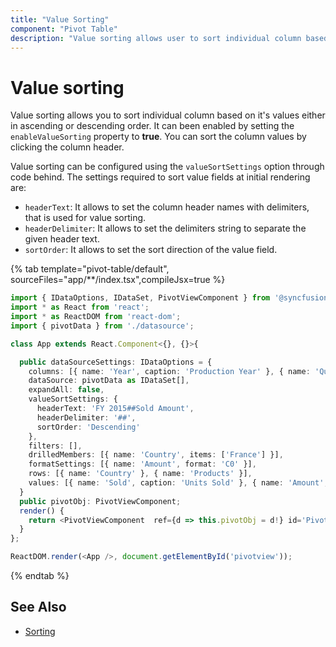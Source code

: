 ```yaml
---
title: "Value Sorting"
component: "Pivot Table"
description: "Value sorting allows user to sort individual column based on the measure values."
---
```


# Value sorting

Value sorting allows you to sort individual column based on it's values either in ascending or descending order. It can been enabled by setting the `enableValueSorting` property to **true**. You can sort the column values by clicking the column header.

Value sorting can be configured using the `valueSortSettings` option through code behind. The settings required to sort value fields at initial rendering are:
* `headerText`: It allows to set the column header names with delimiters, that is used for value sorting.
* `headerDelimiter`: It allows to set the delimiters string to separate the given header text.
* `sortOrder`: It allows to set the sort direction of the value field.

{% tab template="pivot-table/default", sourceFiles="app/**/index.tsx",compileJsx=true %}

```typescript
import { IDataOptions, IDataSet, PivotViewComponent } from '@syncfusion/ej2-react-pivotview';
import * as React from 'react';
import * as ReactDOM from 'react-dom';
import { pivotData } from './datasource';

class App extends React.Component<{}, {}>{

  public dataSourceSettings: IDataOptions = {
    columns: [{ name: 'Year', caption: 'Production Year' }, { name: 'Quarter' }],
    dataSource: pivotData as IDataSet[],
    expandAll: false,
    valueSortSettings: {
      headerText: 'FY 2015##Sold Amount',
      headerDelimiter: '##',
      sortOrder: 'Descending'
    },
    filters: [],
    drilledMembers: [{ name: 'Country', items: ['France'] }],
    formatSettings: [{ name: 'Amount', format: 'C0' }],
    rows: [{ name: 'Country' }, { name: 'Products' }],
    values: [{ name: 'Sold', caption: 'Units Sold' }, { name: 'Amount', caption: 'Sold Amount' }]
  }
  public pivotObj: PivotViewComponent;
  render() {
    return <PivotViewComponent  ref={d => this.pivotObj = d!} id='PivotView' height={350} enableValueSorting={true} dataSourceSettings={this.dataSourceSettings}></PivotViewComponent>
  }
};

ReactDOM.render(<App />, document.getElementById('pivotview'));

```

{% endtab %}

## See Also

* [Sorting](./sorting)